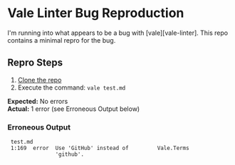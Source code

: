 # Vale Linter Bug Reproduction

I'm running into what appears to be a bug with [vale][vale-linter]. This repo contains a minimal repro for the bug.

## Repro Steps

1. [Clone the repo](https://docs.github.com/en/github/using-git/which-remote-url-should-i-use)
1. Execute the command: `vale test.md`

**Expected:** No errors \
**Actual:** 1 error (see Erroneous Output below)

### Erroneous Output

```text
 test.md
 1:169  error  Use 'GitHub' instead of         Vale.Terms
               'github'.
```
